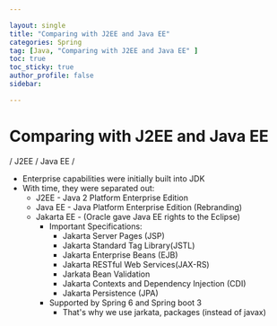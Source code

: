 ```yaml
---

layout: single
title: "Comparing with J2EE and Java EE"
categories: Spring
tag: [Java, "Comparing with J2EE and Java EE" ]
toc: true
toc_sticky: true
author_profile: false
sidebar:

---
```

# Comparing with J2EE and Java EE
/ J2EE / Java EE /
- Enterprise capabilities were initially built into JDK
- With time, they were separated out:
	- J2EE - Java 2 Platform Enterprise Edition
	- Java EE - Java Platform Enterprise Edition (Rebranding)
	- Jakarta EE - (Oracle gave Java EE rights to the Eclipse)
		- Important Specifications:
			- Jakarta Server Pages (JSP)
			- Jakarta Standard Tag Library(JSTL)
			- Jakarta Enterprise Beans (EJB)
			- Jakarta RESTful Web Services(JAX-RS)
			- Jarkata Bean Validation
			- Jakarta Contexts and Dependency Injection (CDI)
			- Jakarta Persistence (JPA)
		- Supported by Spring 6 and Spring boot 3
			- That's why we use jarkata, packages (instead of javax)